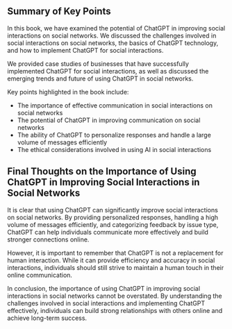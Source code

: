 
Summary of Key Points
---------------------

In this book, we have examined the potential of ChatGPT in improving social interactions on social networks. We discussed the challenges involved in social interactions on social networks, the basics of ChatGPT technology, and how to implement ChatGPT for social interactions.

We provided case studies of businesses that have successfully implemented ChatGPT for social interactions, as well as discussed the emerging trends and future of using ChatGPT in social networks.

Key points highlighted in the book include:

* The importance of effective communication in social interactions on social networks
* The potential of ChatGPT in improving communication on social networks
* The ability of ChatGPT to personalize responses and handle a large volume of messages efficiently
* The ethical considerations involved in using AI in social interactions

Final Thoughts on the Importance of Using ChatGPT in Improving Social Interactions in Social Networks
-----------------------------------------------------------------------------------------------------

It is clear that using ChatGPT can significantly improve social interactions on social networks. By providing personalized responses, handling a high volume of messages efficiently, and categorizing feedback by issue type, ChatGPT can help individuals communicate more effectively and build stronger connections online.

However, it is important to remember that ChatGPT is not a replacement for human interaction. While it can provide efficiency and accuracy in social interactions, individuals should still strive to maintain a human touch in their online communication.

In conclusion, the importance of using ChatGPT in improving social interactions in social networks cannot be overstated. By understanding the challenges involved in social interactions and implementing ChatGPT effectively, individuals can build strong relationships with others online and achieve long-term success.
